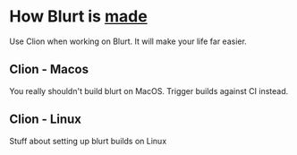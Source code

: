 # How Blurt is [made](https://www.facebook.com/watch/?v=845703122288697)

Use Clion when working on Blurt. It will make your life far easier.

## Clion - Macos

You really shouldn't build blurt on MacOS. Trigger builds against CI instead.

## Clion - Linux

Stuff about setting up blurt builds on Linux
